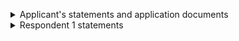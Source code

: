 <p><div class='width-50'>

<details class="govuk-details">       <summary class="govuk-details__summary">Applicant's statements and application documents</summary>       <div class="govuk-details__text"><details class="govuk-details">       <summary class="govuk-details__summary">Application statement</summary>       <div class="govuk-details__text"><dl class="govuk-summary-list"><div class="govuk-summary-list__row">     <dt class="govuk-summary-list__key">Uploaded by</dt>     <dd class="govuk-summary-list__value">user@test.com</dd></div><div class="govuk-summary-list__row">     <dt class="govuk-summary-list__key">Date and time uploaded</dt>     <dd class="govuk-summary-list__value">2:22pm, 4 May 2021</dd></div><div class="govuk-summary-list__row">     <dt class="govuk-summary-list__key">Document name</dt>     <dd class="govuk-summary-list__value">supportingDoc1 conf hmcts</dd></div><div class="govuk-summary-list__row">     <dt class="govuk-summary-list__key">Document</dt>     <dd class="govuk-summary-list__value"><a href='https://raw.githubusercontent.com/hmcts/fpl-ccd-configuration/master/resources/test.com'>document1.docx</a></dd></div></dl></div></details><details class="govuk-details">       <summary class="govuk-details__summary">SWET</summary>       <div class="govuk-details__text"><dl class="govuk-summary-list"><div class="govuk-summary-list__row">     <dt class="govuk-summary-list__key">Uploaded by</dt>     <dd class="govuk-summary-list__value">user1@test.com</dd></div><div class="govuk-summary-list__row">     <dt class="govuk-summary-list__key">Date and time uploaded</dt>     <dd class="govuk-summary-list__value">1:15pm, 3 May 2021</dd></div><div class="govuk-summary-list__row">     <dt class="govuk-summary-list__key">Included in SWET</dt>     <dd class="govuk-summary-list__value">SWET update</dd></div><div class="govuk-summary-list__row">     <dt class="govuk-summary-list__key">Document</dt>     <dd class="govuk-summary-list__value"><a href='https://raw.githubusercontent.com/hmcts/fpl-ccd-configuration/master/resources/test.com'>swet-doc.docx</a></dd></div></dl></div></details></div></details>

<details class="govuk-details">       <summary class="govuk-details__summary">Respondent 1 statements</summary>       <div class="govuk-details__text"><details class="govuk-details">       <summary class="govuk-details__summary">Email with evidence attached</summary>       <div class="govuk-details__text"><dl class="govuk-summary-list"><div class="govuk-summary-list__row">     <dt class="govuk-summary-list__key">Uploaded by</dt>     <dd class="govuk-summary-list__value">HMCTS</dd></div><div class="govuk-summary-list__row">     <dt class="govuk-summary-list__key">Date and time uploaded</dt>     <dd class="govuk-summary-list__value">10:00am, 1 May 2021</dd></div><div class="govuk-summary-list__row">     <dt class="govuk-summary-list__key"><img height='25px' src='https://raw.githubusercontent.com/hmcts/fpl-ccd-configuration/master/resources/confidential.png' title='Confidential'/></dt>     <dd class="govuk-summary-list__value"></dd></div><div class="govuk-summary-list__row">     <dt class="govuk-summary-list__key">Document</dt>     <dd class="govuk-summary-list__value"><a href='https://raw.githubusercontent.com/hmcts/fpl-ccd-configuration/master/resources/test.com'>respondent-document.docx</a></dd></div><div class="govuk-summary-list__row">     <dt class="govuk-summary-list__key">Sent for translation</dt>     <dd class="govuk-summary-list__value"></dd></div><div class="govuk-summary-list__row">     <dt class="govuk-summary-list__key">Translated document</dt>     <dd class="govuk-summary-list__value"><a href='https://raw.githubusercontent.com/hmcts/fpl-ccd-configuration/master/resources/leek-test.com'>respondent-document-Welsh.docx</a></dd></div></dl></div></details></div></details>

</div></p>
